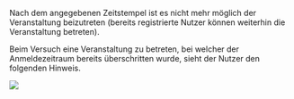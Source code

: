 <!--
  - @file setting_RegistrationPeriodEnd_RegistrationPeriodEndDesc_de.md
  -
  - @license http://www.gnu.org/licenses/gpl-3.0.html GPL version 3
  -
  - @package OSTEPU (https://github.com/ostepu/system)
  - @since 0.4.0
  -
  - @author Till Uhlig <till.uhlig@student.uni-halle.de>
  - @date 2016
 -->

Nach dem angegebenen Zeitstempel ist es nicht mehr möglich der Veranstaltung beizutreten (bereits registrierte Nutzer können weiterhin die Veranstaltung betreten).

Beim Versuch eine Veranstaltung zu betreten, bei welcher der Anmeldezeitraum bereits überschritten wurde, sieht der Nutzer den folgenden Hinweis.

![](periodExpiredA.png)